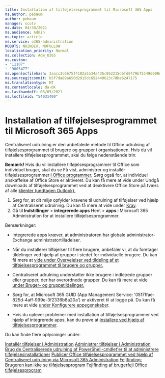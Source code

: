 ```yaml
---
title: Installation af tilføjelsesprogrammet til Microsoft 365 Apps
ms.author: pebaum
author: pebaum
manager: scotv
ms.date: 04/30/2021
ms.audience: Admin
ms.topic: article
ms.service: o365-administration
ROBOTS: NOINDEX, NOFOLLOW
localization_priority: Normal
ms.collection: Adm_O365
ms.custom:
- "11107"
- "9005477"
ms.openlocfilehash: 3aacc3c6675f4102a5b34a435c862215dbfd0479b75549d608ed3c91021ed3d7
ms.sourcegitcommit: b5f7da89a650d2915dc652449623c78be6247175
ms.translationtype: MT
ms.contentlocale: da-DK
ms.lasthandoff: 08/05/2021
ms.locfileid: "54031400"
---
```

# <a name="deploying-add-ins-for-microsoft-365-apps"></a>Installation af tilføjelsesprogrammet til Microsoft 365 Apps

Centraliseret udrulning er den anbefalede metode til Office udrulning af tilføjelsesprogrammet til brugere og grupper i organisationen. Hvis du vil installere tilføjelsesprogrammet, skal du følge nedenstående trin:

**Bemærk!** Hvis du vil installere tilføjelsesprogrammer til Office som individuel bruger, skal du se Få vist, administrer og installér tilføjelsesprogrammer [i Office programmer.](https://support.microsoft.com/topic/view-manage-and-install-add-ins-in-office-programs-16278816-1948-4028-91e5-76dca5380f8d) Sørg også for, at individuel anskaffelse af Office Store er aktiveret. Du kan få mere at vide under Undgå downloads af tilføjelsesprogrammet ved at deaktivere Office Store på tværs af alle [klienter (undtagen Outlook).](https://docs.microsoft.com/microsoft-365/admin/manage/manage-addins-in-the-admin-center?view=o365-worldwide#prevent-add-in-downloads-by-turning-off-the-office-store-across-all-clients-except-outlook)

1. Sørg for, at dit miljø opfylder kravene til udrulning af tilføjelser ved hjælp af Centraliseret udrulning. Du kan få mere at vide under [Krav](https://docs.microsoft.com/microsoft-365/admin/manage/centralized-deployment-of-add-ins?#requirements).
2. Gå til **Indstillinger**  >  **integrerede apps** Hent  >  **apps** i Microsoft 365 Administration for at installere tilføjelsesprogrammer. 

Bemærkninger: 

- Integrerede apps kræver, at administratoren har globale administrator- Exchange administratortilladelser.

- Når du installerer tilføjelser til flere brugere, anbefaler vi, at du foretager tildelinger ved hjælp af grupper i stedet for individuelle brugere. Du kan få mere at [vide under Overvejelser ved tildeling af et tilføjelsesprogrammet til brugere og grupper.](https://docs.microsoft.com/microsoft-365/admin/manage/manage-deployment-of-add-ins?view=o365-worldwide#considerations-when-assigning-an-add-in-to-users-and-groups)

- Centraliseret udrulning understøtter ikke brugere i indlejrede grupper eller grupper, der har overordnede grupper. Du kan få mere at [vide under Bruger- og gruppetildelinger.](https://docs.microsoft.com/microsoft-365/admin/manage/centralized-deployment-of-add-ins?view=o365-worldwide#user-and-group-assignments)

- Sørg for, at Microsoft 365 GUID (App Management Service: '0517ffae-825d-4aff-999e-3f2336b8a20a') er aktiveret til at logge på. Du kan få mere at vide [under Konfigurere appegenskaber](https://docs.microsoft.com/azure/active-directory/manage-apps/add-application-portal-configure#configure-app-properties).

- Hvis du oplever problemer med installation af tilføjelsesprogrammer ved hjælp af integrerede apps, kan du prøve at [installere ved hjælp af tilføjelsesprogrammer](https://admin.microsoft.com/AdminPortal/Home?#/Settings/AddIns).

Du kan finde flere oplysninger under:

[Installér tilføjelser i Administration](https://docs.microsoft.com/microsoft-365/admin/manage/manage-deployment-of-add-ins) 
 [Administrer tilføjelser i Administration](https://docs.microsoft.com/microsoft-365/admin/manage/manage-addins-in-the-admin-center) 
 [Brug de Centraliserede udrulning af PowerShell-cmdlet'er til at administrere tilføjelsesinstallationer](https://docs.microsoft.com/microsoft-365/enterprise/use-the-centralized-deployment-powershell-cmdlets-to-manage-add-ins) 
 [Publicer Office tilføjelsesprogrammet ved hjælp af Centraliseret udrulning via Microsoft 365 Administration](https://docs.microsoft.com/office/dev/add-ins/publish/centralized-deployment#publish-an-office-add-in-via-centralized-deployment) 
 [Fejlfinding: Brugeren kan ikke se tilføjelsesprogram](https://docs.microsoft.com/office365/troubleshoot/access-management/user-not-seeing-add-ins) 
 [Fejlfinding af brugerfejl Office tilføjelsesprogram](https://docs.microsoft.com/office/dev/add-ins/testing/testing-and-troubleshooting)